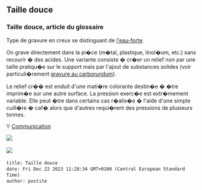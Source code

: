 ## Taille douce
### Taille douce, article du glossaire
 Type de gravure en creux se distinguant de [l'eau-forte](eauforte.html).

On grave directement dans la pi�ce (m�tal, plastique, linol�um, etc.) sans recourir � des acides. Une variante consiste � cr�er un relief non par une taille pratiqu�e sur le support mais par l'ajout de substances solides (voir particuli�rement [gravure au carborundum](carborundum.html#gravurecarborundum)).

Le relief cr�� est enduit d'une mati�re colorante destin�e � �tre imprim�e sur une autre surface. La pression exerc�e est extr�mement variable. Elle peut �tre dans certains cas r�alis�e � l'aide d'une simple cuill�re � caf� alors que d'autres requi�rent des pressions de plusieurs tonnes.



![](images/flechebas.gif) [Communication](http://www.artrealite.com/annonceurs.htm) 

[![](https://cbonvin.fr/sites/regie.artrealite.com/visuels/campagne1.png)](index-2.html#20131014)

![](https://cbonvin.fr/sites/regie.artrealite.com/visuels/campagne2.png)
```
title: Taille douce
date: Fri Dec 22 2023 11:28:34 GMT+0100 (Central European Standard Time)
author: postite
```
